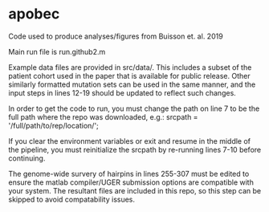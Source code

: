 # apobec
Code used to produce analyses/figures from Buisson et. al. 2019

Main run file is run.github2.m

Example data files are provided in src/data/. This includes a subset of the patient cohort used in the paper that 
is available for public release. Other similarly formatted mutation sets can be used in the same manner, and the input steps in
lines 12-19 should be updated to reflect such changes.

In order to get the code to run, you must change the path on line 7 to be the full path where the repo was downloaded, e.g.:
srcpath = '/full/path/to/rep/location/';

If you clear the environment variables or exit and resume in the middle of the pipeline, you must reinitialize the srcpath by re-running
lines 7-10 before continuing.

The genome-wide survery of hairpins in lines 255-307 must be edited to ensure the matlab compiler/UGER submission options are compatible
with your system. The resultant files are included in this repo, so this step can be skipped to avoid compatability issues.

